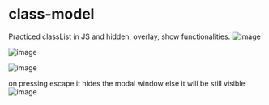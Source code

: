 # class-model
Practiced classList in JS and hidden, overlay, show functionalities.
![image](https://github.com/anusha-2002/class-model/assets/116163087/de1661d2-1ba0-472a-a8ca-8091613b5a74)

![image](https://github.com/anusha-2002/class-model/assets/116163087/b50ef438-764a-4efd-8aef-63893754053f)

![image](https://github.com/anusha-2002/class-model/assets/116163087/ce413745-3845-499b-8a90-7bcdf0a30e4f)

on pressing escape it hides the modal window else it will be still visible 
![image](https://github.com/anusha-2002/class-model/assets/116163087/a7e72d77-e8d9-4d2a-9207-9633146bbd9a)
